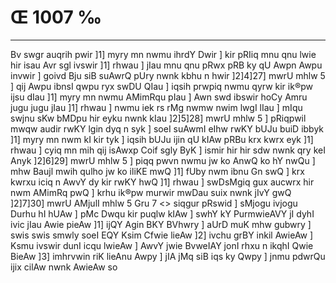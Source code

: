# Œ 1007 ‰
---
Bv swgr auqrih pwir ]1] myry mn nwmu ihrdY Dwir ] kir pRIiq mnu qnu
lwie hir isau Avr sgl ivswir ]1] rhwau ] jIau mnu qnu pRwx pRB ky
qU Awpn Awpu invwir ] goivd Bju siB suAwrQ pUry nwnk kbhu n hwir
]2]4]27] mwrU mhlw 5 ] qij Awpu ibnsI qwpu ryx swDU QIau ] iqsih
prwpiq nwmu qyrw kir ik®pw ijsu dIau ]1] myry mn nwmu AMimRqu pIau ]
Awn swd ibswir hoCy Amru jugu jugu jIau ]1] rhwau ] nwmu iek rs rMg
nwmw nwim lwgI lIau ] mIqu swjnu sKw bMDpu hir eyku nwnk kIau
]2]5]28] mwrU mhlw 5 ] pRiqpwil mwqw audir rwKY lgin dyq n syk ]
soeI suAwmI eIhw rwKY bUJu buiD ibbyk ]1] myry mn nwm kI kir tyk ]
iqsih bUJu ijin qU kIAw pRBu krx kwrx eyk ]1] rhwau ] cyiq mn mih
qij isAwxp Coif sgly ByK ] ismir hir hir sdw nwnk qry keI Anyk
]2]6]29] mwrU mhlw 5 ] piqq pwvn nwmu jw ko AnwQ ko hY nwQu ]
mhw Baujl mwih qulho jw ko iliKE mwQ ]1] fUby nwm ibnu Gn swQ ]
krx kwrxu iciq n AwvY dy kir rwKY hwQ ]1] rhwau ] swDsMgiq gux
aucwrx hir nwm AMimRq pwQ ] krhu ik®pw murwir mwDau suix nwnk jIvY
gwQ ]2]7]30]
mwrU AMjulI mhlw 5 Gru 7
<> siqgur pRswid ]
sMjogu ivjogu Durhu hI hUAw ] pMc Dwqu kir puqlw kIAw ] swhY kY
PurmwieAVY jI dyhI ivic jIau Awie pieAw ]1] ijQY Agin BKY BVhwry ]
aUrD muK mhw gubwry ] swis swis smwly soeI EQY Ksim Cfwie lieAw
]2] ivchu grBY inkil AwieAw ] Ksmu ivswir dunI icqu lwieAw ] AwvY
jwie BvweIAY jonI rhxu n ikqhI Qwie BieAw ]3] imhrvwin riK
lieAnu Awpy ] jIA jMq siB iqs ky Qwpy ] jnmu pdwrQu ijix cilAw
nwnk AwieAw so
####
